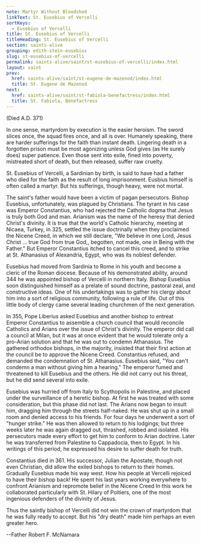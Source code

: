 ```yaml
---
note: Martyr Without Bloodshed
linkText: St. Eusebius of Vercelli
sortKeys:
  - Eusebius of Vercelli
title: St. Eusebius of Vercelli
titleHeading: St. Eusebius of Vercelli
section: saints-alive
grouping: edith-stein-eusebius
slug: st-eusebius-of-vercelli
permalink: saints-alive/saint/st-eusebius-of-vercelli/index.html
layout: saint
prev:
  href: saints-alive/saint/st-eugene-de-mazenod/index.html
  title: St. Eugene de Mazenod
next:
  href: saints-alive/saint/st-fabiola-benefactress/index.html
  title: St. Fabiola, Benefactress
---
```

(Died A.D. 371)

In one sense, martyrdom by execution is the easier heroism. The sword slices once, the squad fires once, and all is over. Humanely speaking, there are harder sufferings for the faith than instant death. Lingering death in a forgotten prison must be most agonizing unless God gives (as He surely does) super patience. Even those sent into exile, fined into poverty, mistreated short of death, but then released, suffer raw cruelty.

St. Eusebius of Vercelli, a Sardinian by birth, is said to have had a father who died for the faith as the result of long imprisonment. Eusbius himself is often called a martyr. But his sufferings, though heavy, were not mortal.

The saint's father would have been a victim of pagan persecutors. Bishop Eusebius, unfortunately, was plagued by Christians. The tyrant in his case was Emperor Constantius, who had rejected the Catholic dogma that Jesus is truly both God and man. Arianism was the name of the heresy that denied Christ's divinity. It is true that the world's Catholic hierarchy, meeting at Nicaea, Turkey, in 325, settled the issue doctrinally when they proclaimed the Nicene Creed, in which we still declare, "We believe in one Lord, Jesus Christ ... true God from true God,, begotten, not made, one in Being with the Father." But Emperor Constantius itched to cancel this creed, and to strike at St. Athanasius of Alexandria, Egypt, who was its noblest defender.

Eusebius had moved from Sardinia to Rome in his youth and become a cleric of the Roman diocese. Because of his demonstrated ability, around 344 he was appointed bishop of Vercelli in northern Italy. Bishop Eusebius soon distinguished himself as a prelate of sound doctrine, pastoral zeal, and constructive ideas. One of his undertakings was to gather his clergy about him into a sort of religious community, following a rule of life. Out of this little body of clergy came several leading churchmen of the next generation.

In 355, Pope Liberius asked Eusebius and another bishop to entreat Emperor Constantius to assemble a church council that would reconcile Catholics and Arians over the issue of Christ's divinity. The emperor did call a council at Milan, but it was at once evident that he would tolerate only a pro-Arian solution and that he was out to condemn Athanasius. The gathered orthodox bishops, in the majority, insisted that their first action at the council be to approve the Nicene Creed. Constantius refused, and demanded the condemnation of St. Athanasius. Eusebius said, "You can't condemn a man without giving him a hearing." The emperor fumed and threatened to kill Eusebius and the others. He did not carry out his threat, but he did send several into exile.

Eusebius was hurried off from Italy to Scythopolis in Palestine, and placed under the surveillance of a heretic bishop. At first he was treated with some consideration, but this phase did not last. The Arians now began to insult him, dragging him through the streets half-naked. He was shut up in a small room and denied access to his friends. For four days he underwent a sort of "hunger strike." He was then allowed to return to his lodgings; but three weeks later he was again dragged out, thrashed, robbed and isolated. His persecutors made every effort to get him to conform to Arian doctrine. Later he was transferred from Palestine to Cappadocia, then to Egypt. In his writings of this period, he expressed his desire to suffer death for truth.

Constantius died in 361. His successor, Julian the Apostate, though not even Christian, did allow the exiled bishops to return to their homes. Gradually Eusebius made his way west. How his people at Vercelli rejoiced to have their bishop back! He spent his last years working everywhere to confront Arianism and repromote belief in the Nicene Creed In this work he collaborated particularly with St. Hilary of Poitiers, one of the most ingenious defenders of the divinity of Jesus.

Thus the saintly bishop of Vercelli did not win the crown of martyrdom that he was fully ready to accept. But his "dry death" made him perhaps an even greater hero.

\--Father Robert F. McNamara